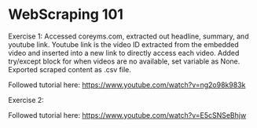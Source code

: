 # WebScraping 101

Exercise 1:
Accessed coreyms.com, extracted out headline, summary, and youtube link. Youtube link is the video ID extracted from the embedded video and inserted into a new link to directly access each video. Added try/except block for when videos are no available, set variable as None. Exported scraped content as .csv file.

Followed tutorial here: https://www.youtube.com/watch?v=ng2o98k983k

Exercise 2:

Followed tutorial here: https://www.youtube.com/watch?v=E5cSNSeBhjw